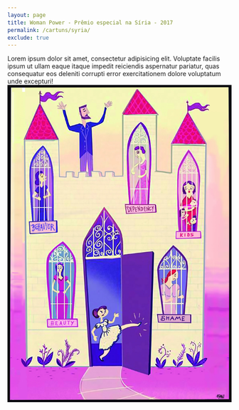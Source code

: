 ```yaml
---
layout: page
title: Woman Power - Prêmio especial na Síria - 2017
permalink: /cartuns/syria/
exclude: true
---
```


<div class="single-art">
  <div class="legend">
    Lorem ipsum dolor sit amet, consectetur adipisicing elit. Voluptate facilis ipsum ut ullam eaque itaque impedit reiciendis aspernatur pariatur, quas consequatur eos deleniti corrupti error exercitationem dolore voluptatum unde excepturi!
  </div>

  <div class="image">
    <img src="/assets/images/cartuns/syria.jpg" alt="">
  </div>
</div>